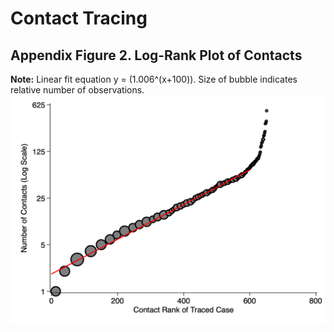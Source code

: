 # Contact Tracing

## Appendix Figure 2. Log-Rank Plot of Contacts

**Note:** Linear fit equation y = (1.006^(x+100)).
Size of bubble indicates relative number of observations.
![](logrank.png)

